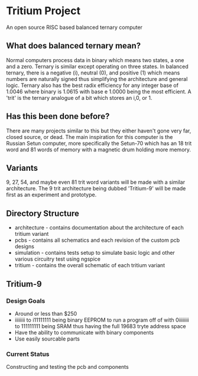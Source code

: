 # Tritium Project
An open source RISC based balanced ternary computer

## What does balanced ternary mean?
Normal computers process data in binary which means two states, a one and a zero. Ternary is similar except operating on three states. In balanced ternary, there is a negative (i), neutral (0), and positive (1) which means numbers are naturally signed thus simplifying the architecture and general logic. Ternary also has the best radix efficiency for any integer base of 1.0046 where binary is 1.0615 with base e 1.0000 being the most efficient. A 'trit' is the ternary analogue of a bit which stores an i,0, or 1. 

## Has this been done before?
There are many projects similar to this but they either haven't gone very far, closed source, or dead. The main inspiration for this computer is the Russian Setun computer, more specifically the Setun-70 which has an 18 trit word and 81 words of memory with a magnetic drum holding more memory. 

## Variants
9, 27, 54, and maybe even 81 trit word variants will be made with a similar architecture. The 9 trit architecture being dubbed 'Tritium-9' will be made first as an experiment and prototype.

## Directory Structure
* architecture - contains documentation about the architecture of each tritium variant
* pcbs - contains all schematics and each revision of the custom pcb designs
* simulation - contains tests setup to simulate basic logic and other various circuitry test using ngspice
* tritium - contains the overall schematic of each tritium variant

## Tritium-9
### Design Goals
* Around or less than $250
* iiiiiiii to i11111111 being binary EEPROM to run a program off of with 0iiiiiiii to 111111111 being SRAM thus having the full 19683 tryte address space
* Have the ability to communicate with binary components
* Use easily sourcable parts

### Current Status
Constructing and testing the pcb and components